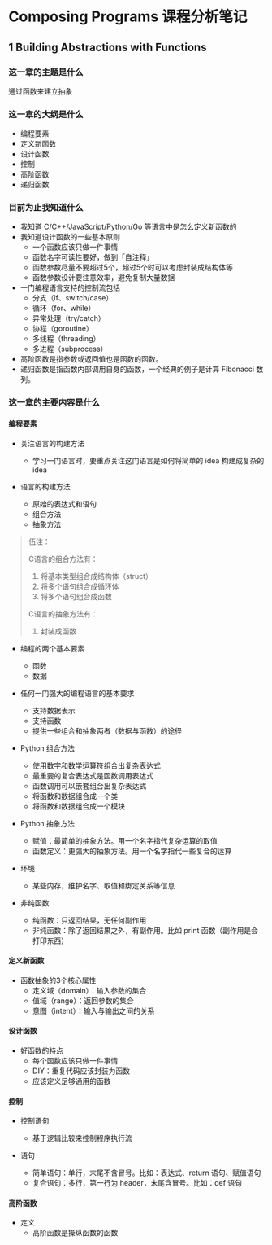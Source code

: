 # Composing Programs 课程分析笔记

## 1 Building Abstractions with Functions

### 这一章的主题是什么

通过函数来建立抽象

### 这一章的大纲是什么

- 编程要素
- 定义新函数
- 设计函数
- 控制
- 高阶函数
- 递归函数

### 目前为止我知道什么

- 我知道 C/C++/JavaScript/Python/Go 等语言中是怎么定义新函数的
- 我知道设计函数的一些基本原则
  - 一个函数应该只做一件事情
  - 函数名字可读性要好，做到「自注释」
  - 函数参数尽量不要超过5个，超过5个时可以考虑封装成结构体等
  - 函数参数设计要注意效率，避免复制大量数据
- 一门编程语言支持的控制流包括
  - 分支（if、switch/case）
  - 循环（for、while）
  - 异常处理（try/catch）
  - 协程（goroutine）
  - 多线程（threading）
  - 多进程（subprocess）
- 高阶函数是指参数或返回值也是函数的函数。
- 递归函数是指函数内部调用自身的函数，一个经典的例子是计算 Fibonacci 数列。

### 这一章的主要内容是什么

#### 编程要素

- 关注语言的构建方法
  - 学习一门语言时，要重点关注这门语言是如何将简单的 idea 构建成复杂的 idea

- 语言的构建方法
  - 原始的表达式和语句
  - 组合方法
  - 抽象方法

> 伍注：
>
> C语言的组合方法有：
> 1. 将基本类型组合成结构体（struct）
> 2. 将多个语句组合成循环体
> 3. 将多个语句组合成函数
>
> C语言的抽象方法有：
> 1. 封装成函数

- 编程的两个基本要素
  - 函数
  - 数据

- 任何一门强大的编程语言的基本要求
  - 支持数据表示
  - 支持函数
  - 提供一些组合和抽象两者（数据与函数）的途径

- Python 组合方法
  - 使用数字和数学运算符组合出复杂表达式
  - 最重要的复合表达式是函数调用表达式
  - 函数调用可以嵌套组合出复杂表达式
  - 将函数和数据组合成一个类
  - 将函数和数据组合成一个模块

- Python 抽象方法
  - 赋值：最简单的抽象方法。用一个名字指代复杂运算的取值
  - 函数定义：更强大的抽象方法。用一个名字指代一些复合的运算

- 环境
  - 某些内存，维护名字、取值和绑定关系等信息

- 非纯函数
  - 纯函数：只返回结果，无任何副作用
  - 非纯函数：除了返回结果之外，有副作用。比如 print 函数（副作用是会打印东西）

#### 定义新函数

- 函数抽象的3个核心属性
  - 定义域（domain）：输入参数的集合
  - 值域（range）：返回参数的集合
  - 意图（intent）：输入与输出之间的关系

#### 设计函数

- 好函数的特点
  - 每个函数应该只做一件事情
  - DIY：重复代码应该封装为函数
  - 应该定义足够通用的函数

#### 控制

- 控制语句
  - 基于逻辑比较来控制程序执行流

- 语句
  - 简单语句：单行，末尾不含冒号。比如：表达式、return 语句、赋值语句
  - 复合语句：多行，第一行为 header，末尾含冒号。比如：def 语句

#### 高阶函数

- 定义
  - 高阶函数是操纵函数的函数
